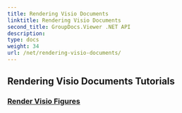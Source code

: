 ```yaml
---
title: Rendering Visio Documents
linktitle: Rendering Visio Documents
second_title: GroupDocs.Viewer .NET API
description: 
type: docs
weight: 34
url: /net/rendering-visio-documents/
---
```


## Rendering Visio Documents Tutorials
### [Render Visio Figures](./render-visio-figures/)